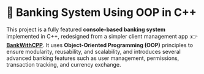 # 🏦 Banking System Using OOP in C++

This project is a fully featured **console-based banking system** implemented in C++, redesigned from a simpler client management app :👉 **[BankWithCPP](https://github.com/KarimaFathi/BankWithCPP)**. It uses **Object-Oriented Programming (OOP)** principles to ensure modularity, reusability, and scalability, and introduces several advanced banking features such as user management, permissions, transaction tracking, and currency exchange.
